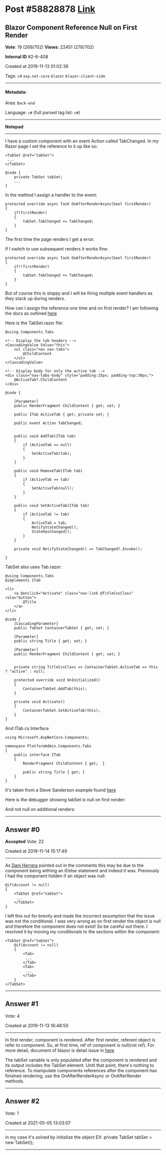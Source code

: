 
# Post \#58828878 [Link](https://stackoverflow.com/questions/58828878/)

## Blazor Component Reference Null on First Render

**Vote**: 19 (269/702) **Views**: 22451 (278/702) 

**Internal ID** \#2-6-408

Created at 2019-11-13 01:02:39

Tags: `c#` `asp.net-core` `blazor` `blazor-client-side`

----------

#### Metadata:

Area: `Back-end`

Language: `c#` (full parsed tag list: `c#`)

----------

**Notepad**


----------

I have a custom  component with an event Action called TabChanged. In my Razor page I set the reference to it up like so:

```
<TabSet @ref="tabSet">
 ...
</TabSet>

@code {
    private TabSet tabSet;   
    ...
}
```


In the  method I assign a handler to the event:

```
protected override async Task OnAfterRenderAsync(bool firstRender)
{
    if(firstRender)
    {
        tabSet.TabChanged += TabChanged;
    }       
}
```


The first time the page renders I get a  error.

If I switch to use subsequent renders it works fine:

```
protected override async Task OnAfterRenderAsync(bool firstRender)
{
    if(!firstRender)
    {
        tabSet.TabChanged += TabChanged;
    }       
}
```


But of course this is sloppy and I will be firing multiple event handlers as they stack up during renders.

How can I assign the reference one time and on first render? I am following the docs as outlined [here](https://learn.microsoft.com/en-us/aspnet/core/blazor/components?view=aspnetcore-3.0#capture-references-to-components)



Here is the TabSet.razor file:

```
@using Components.Tabs

<!-- Display the tab headers -->
<CascadingValue Value="this">
    <ul class="nav nav-tabs">
        @ChildContent
    </ul>
</CascadingValue>

<!-- Display body for only the active tab -->
<div class="nav-tabs-body" style="padding:15px; padding-top:30px;">
    @ActiveTab?.ChildContent
</div>

@code {

    [Parameter]
    public RenderFragment ChildContent { get; set; }

    public ITab ActiveTab { get; private set; }

    public event Action TabChanged;


    public void AddTab(ITab tab)
    {
        if (ActiveTab == null)
        {
            SetActiveTab(tab);
        }
    }

    public void RemoveTab(ITab tab)
    {
        if (ActiveTab == tab)
        {
            SetActiveTab(null);
        }
    }

    public void SetActiveTab(ITab tab)
    {
        if (ActiveTab != tab)
        {
            ActiveTab = tab;
            NotifyStateChanged();
            StateHasChanged();
        }
    }

    private void NotifyStateChanged() => TabChanged?.Invoke();

}
```


TabSet also uses Tab.razor:

```
@using Components.Tabs
@implements ITab

<li>
    <a @onclick="Activate" class="nav-link @TitleCssClass" role="button">
        @Title
    </a>
</li>

@code {
    [CascadingParameter]
    public TabSet ContainerTabSet { get; set; }

    [Parameter]
    public string Title { get; set; }

    [Parameter]
    public RenderFragment ChildContent { get; set; }


    private string TitleCssClass => ContainerTabSet.ActiveTab == this ? "active" : null;

    protected override void OnInitialized()
    {
        ContainerTabSet.AddTab(this);
    }

    private void Activate()
    {
        ContainerTabSet.SetActiveTab(this);
    }
}
```


And ITab.cs Interface

```
using Microsoft.AspNetCore.Components;

namespace PlatformAdmin.Components.Tabs
{
    public interface ITab
    {
        RenderFragment ChildContent { get;  }

        public string Title { get; }
    }
}
```


It's taken from a Steve Sanderson example found [here](https://gist.github.com/SteveSandersonMS/f10a552e1761ff759b1631d81a4428c3)



Here is the debugger showing tabSet is null on first render:

[](https://i.stack.imgur.com/ONxFB.jpg)

And not null on additional renders:

[](https://i.stack.imgur.com/WhN1m.jpg)


----------
        
## Answer \#0

**Accepted** Vote: 22

Created at 2019-11-14 15:17:49

------------

As [Dani Herrera](https://stackoverflow.com/users/842935/dani-herrera) pointed out in the comments this may be due to the component being withing an if/else statement and indeed it was. Previously I had the component hidden if an object was null:
```
@if(Account != null)
{
    <TabSet @ref="tabSet">
     ...
    </TabSet>
}
```

I left this out for brevity and made the incorrect assumption that the issue was not the conditional. I was very wrong as on first render the object is null and therefore the component does not exist! So be careful out there. I resolved it by moving my conditionals to the  sections within the component:
```
<TabSet @ref="tabSet">
    @if(Account != null)
    {
        <Tab>
         ...
        </Tab>
        <Tab>
         ...
        </Tab>
    }
</TabSet>
```



------------
    
    
## Answer \#1

 Vote: 4

Created at 2019-11-13 16:48:50

------------

In first render, component is rendered. After first render, referent object is refer to component. So, at first time, ref of component is null(not ref).
For more detail, document of blazor is detail issue in [here](https://learn.microsoft.com/vi-vn/aspnet/core/blazor/components?view=aspnetcore-3.0)

The tabSet variable is only populated after the component is rendered and its output includes the TabSet element. Until that point, there's nothing to reference. To manipulate components references after the component has finished rendering, use the OnAfterRenderAsync or OnAfterRender methods.


------------
    
    
## Answer \#2

 Vote: 1

Created at 2021-05-05 13:03:07

------------

in my case it's solved by initialize the object
EX: private TabSet tabSet = new TabSet();


------------
    
    
